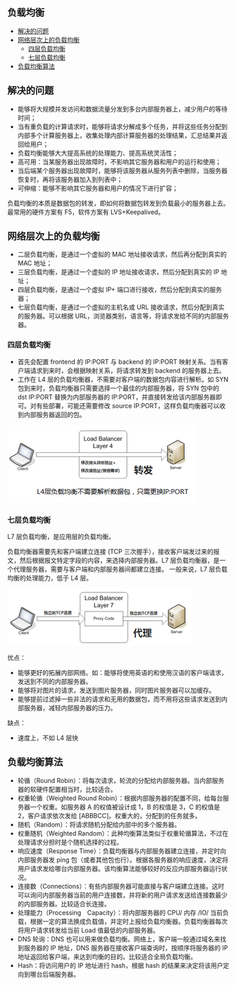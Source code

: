 ﻿## 负载均衡

<!-- vim-markdown-toc GFM -->
* [解决的问题](#解决的问题)
* [网络层次上的负载均衡](#网络层次上的负载均衡)
    * [四层负载均衡](#四层负载均衡)
    * [七层负载均衡](#七层负载均衡)
* [负载均衡算法](#负载均衡算法)

<!-- vim-markdown-toc -->

## 解决的问题

* 能够将大规模并发访问和数据流量分发到多台内部服务器上，减少用户的等待时间；
* 当有重负载的计算请求时，能够将请求分解成多个任务，并将这些任务分配到内部多个计算服务器上，收集处理内部计算服务器的处理结果，汇总结果并返回给用户；
* 负载均衡能够大大提高系统的处理能力、提高系统灵活性；
* 高可用：当某服务器出现故障时，不影响其它服务器和用户的运行和使用；
* 当后端某个服务器出现故障时，能够将该服务器从服务列表中删除，当服务器恢复时，再将该服务器加入到列表中；
* 可伸缩：能够不影响其它服务器和用户的情况下进行扩容；

负载均衡的本质是数据包的转发，即如何将数据包转发到负载最小的服务器上去。最常用的硬件方案有 F5，软件方案有 LVS+Keepalived。

##  网络层次上的负载均衡

* 二层负载均衡，是通过一个虚拟的 MAC 地址接收请求，然后再分配到真实的 MAC 地址；
* 三层负载均衡，是通过一个虚拟的 IP 地址接收请求，然后分配到真实的 IP 地址；
* 四层负载均衡，是通过一个虚拟 IP+ 端口进行接收，然后分配到真实的服务器；
* 七层负载均衡，是通过一个虚拟的主机名或 URL 接收请求，然后分配到真实的服务器。可以根据 URL，浏览器类别，语言等，将请求发给不同的内部服务器。

### 四层负载均衡

* 首先会配置 frontend 的 IP:PORT 与 backend 的 IP:PORT 映射关系。当有客户端请求到来时，会根据映射关系，将请求转发到 backend 的服务器上去。
* 工作在 L4 层的负载均衡器，不需要对客户端的数据包内容进行解析。如 SYN 包到来时，负载均衡器只需要选择一个最佳的内部服务器，将 SYN 包中的 dst IP:PORT 替换为内部服务器的 IP:PORT，并直接转发给该内部服务器即可。对有些部署，可能还需要修改 source IP:PORT，这样负载均衡器可以收到内部服务器返回的包。

![lb4](./../../images/HA/lb4.png)

### 七层负载均衡

L7 层负载均衡，是应用层的负载均衡。

负载均衡器需要先和客户端建立连接 (TCP 三次握手），接收客户端发过来的报文，然后根据报文特定字段的内容，来选择内部服务器。L7 层负载均衡器，是一个代理服务器，需要与客户端和内部服务器间都建立连接。
一般来说，L7 层负载均衡的处理能力，低于 L4 层。

![lb7](./../../images/HA/lb7.png)

优点：
- 能够更好的拓展内部网络。如：能够将使用英语的和使用汉语的客户端请求，发送到不同的内部服务器。
- 能够将对图片的请求，发送到图片服务器，同时图片服务器可以加缓存。
- 能够提前过滤掉一些非法的请求和无用的数据包，而不用将这些请求发送到内部服务器，减轻内部服务器的压力。

缺点：
- 速度上，不如 L4 层快

## 负载均衡算法
- 轮循（Round Robin）：将每次请求，轮流的分配给内部服务器。当内部服务器的软硬件配置相当时，比较适合。
- 权重轮循（Weighted Round Robin）：根据内部服务器的配置不同，给每台服务器一个权重。如服务器 A 的权值被设计成 1，B 的权值是 3，C 的权值是 2，客户请求依次发给 [ABBBCC]。权重大的，分配到的任务就多。
- 随机（Random）：将请求随机分配给内部中的多个服务器。
- 权重随机（Weighted Random）：此种均衡算法类似于权重轮循算法，不过在处理请求分担时是个随机选择的过程。
- 响应速度（Response Time）：负载均衡器与内部服务器建立连接，并定时向内部服务器发 ping 包（或者其他包也行）。根据各服务器的响应速度，决定将用户请求发给哪台内部服务器。该均衡算法能够较好的反应内部服务器运行状况。
- 连接数（Connections）：有些内部服务器可能直接与客户端建立连接。这时可以询问内部服务器当前的用户连接数，并将新的用户请求发送给连接数最少的内部服务器。比较适合长连接。
- 处理能力（Processing　Capacity）：将内部服务器的 CPU/ 内存 /IO/ 当前负载，根据一定的算法换成负载值，并定时上报给负载均衡器。负载均衡器每次将用户请求转发给当前 Load 值最低的内部服务器。
- DNS 轮询：DNS 也可以用来做负载均衡。网络上，客户端一般通过域名来找到服务器的 IP 地址，DNS 服务器在接收客户端查询时，按顺序将服务器的 IP 地址返回给客户端，来达到均衡的目的。比较适合全局负载均衡。
- Hash：将访问用户的 IP 地址进行 hash，根据 hash 的结果来决定将该用户定向到哪台后端服务器。


